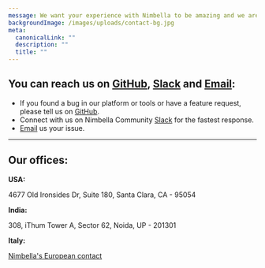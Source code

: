 ```yaml
---
message: We want your experience with Nimbella to be amazing and we are here to help.
backgroundImage: /images/uploads/contact-bg.jpg
meta:
  canonicalLink: ""
  description: ""
  title: ""
---
```

## You can reach us on [GitHub](https://github.com/nimbella), [Slack](https://nimbella-community.slack.com/join/shared_invite/enQtNjg1NzE1OTE3MDI4LWRmOTE0ODVmYzMzODMxNWQ5MDIyMTMxOWZlOTY4NGMxNWUwMmFkM2E2MjRjYWZlNDE1OTUyMjFhNDAyYjZhZDc#/) and [Email](mailto:support@nimbella.com):

* If you found a bug in our platform or tools or have a feature request, please tell us on [GitHub](https://github.com/nimbella).
* Connect with us on Nimbella Community [Slack](https://nimbella-community.slack.com/join/shared_invite/enQtNjg1NzE1OTE3MDI4LWRmOTE0ODVmYzMzODMxNWQ5MDIyMTMxOWZlOTY4NGMxNWUwMmFkM2E2MjRjYWZlNDE1OTUyMjFhNDAyYjZhZDc#/) for the fastest response.
* [Email](mailto:support@nimbella.com) us your issue. 

---


## Our offices:

**USA:** 

4677 Old Ironsides Dr, Suite 180,
Santa Clara, CA - 95054

**India:**

308, iThum Tower A, Sector 62,
Noida, UP - 201301

**Italy:**

[Nimbella's European contact](https://nimbella.com/employees/michele-sciabarra)
